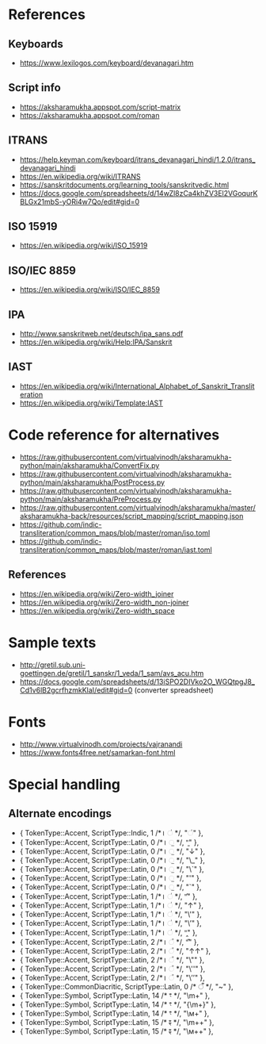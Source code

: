 # References
## Keyboards
* https://www.lexilogos.com/keyboard/devanagari.htm
## Script info
* https://aksharamukha.appspot.com/script-matrix
* https://aksharamukha.appspot.com/roman
## ITRANS
* https://help.keyman.com/keyboard/itrans_devanagari_hindi/1.2.0/itrans_devanagari_hindi
* https://en.wikipedia.org/wiki/ITRANS
* https://sanskritdocuments.org/learning_tools/sanskritvedic.html
* https://docs.google.com/spreadsheets/d/14wZl8zCa4khZV3El2VGoqurKBLGx21mbS-yORi4w7Qo/edit#gid=0
## ISO 15919
* https://en.wikipedia.org/wiki/ISO_15919
## ISO/IEC 8859
* https://en.wikipedia.org/wiki/ISO/IEC_8859
## IPA
* http://www.sanskritweb.net/deutsch/ipa_sans.pdf
* https://en.wikipedia.org/wiki/Help:IPA/Sanskrit
## IAST
* https://en.wikipedia.org/wiki/International_Alphabet_of_Sanskrit_Transliteration
* https://en.wikipedia.org/wiki/Template:IAST

# Code reference for alternatives
* https://raw.githubusercontent.com/virtualvinodh/aksharamukha-python/main/aksharamukha/ConvertFix.py
* https://raw.githubusercontent.com/virtualvinodh/aksharamukha-python/main/aksharamukha/PostProcess.py
* https://raw.githubusercontent.com/virtualvinodh/aksharamukha-python/main/aksharamukha/PreProcess.py
* https://raw.githubusercontent.com/virtualvinodh/aksharamukha/master/aksharamukha-back/resources/script_mapping/script_mapping.json
* https://github.com/indic-transliteration/common_maps/blob/master/roman/iso.toml
* https://github.com/indic-transliteration/common_maps/blob/master/roman/iast.toml

## References
* https://en.wikipedia.org/wiki/Zero-width_joiner
* https://en.wikipedia.org/wiki/Zero-width_non-joiner
* https://en.wikipedia.org/wiki/Zero-width_space

# Sample texts
* http://gretil.sub.uni-goettingen.de/gretil/1_sanskr/1_veda/1_sam/avs_acu.htm
* https://docs.google.com/spreadsheets/d/13iSPO2DIVko2O_WGQtpgJ8_Cd1v6lB2gcrfhzmkKlaI/edit#gid=0 (converter spreadsheet)

# Fonts
* http://www.virtualvinodh.com/projects/vajranandi
* https://www.fonts4free.net/samarkan-font.html

# Special handling

## Alternate encodings
* { TokenType::Accent,          ScriptType::Indic,   1 /*꠰  ॑ */,       "◌॑" },
* { TokenType::Accent,          ScriptType::Latin,   0 /*꠰  ॒ */,       "̱" },
* { TokenType::Accent,          ScriptType::Latin,   0 /*꠰  ॒ */,       "↓" },
* { TokenType::Accent,          ScriptType::Latin,   0 /*꠰  ॒ */,       "\\_" },
* { TokenType::Accent,          ScriptType::Latin,   0 /*꠰  ॒ */,       "\\`" },
* { TokenType::Accent,          ScriptType::Latin,   0 /*꠰  ॒ */,       "'" },
* { TokenType::Accent,          ScriptType::Latin,   0 /*꠰  ॒ */,       "`" },
* { TokenType::Accent,          ScriptType::Latin,   1 /*꠰  ॑ */,       "̍" },
* { TokenType::Accent,          ScriptType::Latin,   1 /*꠰  ॑ */,       "↑" },
* { TokenType::Accent,          ScriptType::Latin,   1 /*꠰  ॑ */,       "\\'" },
* { TokenType::Accent,          ScriptType::Latin,   1 /*꠰  ॑ */,       "\\’" },
* { TokenType::Accent,          ScriptType::Latin,   1 /*꠰  ॑ */,       "̭" },
* { TokenType::Accent,          ScriptType::Latin,   2 /*꠰  ᳚ */,       "̎" },
* { TokenType::Accent,          ScriptType::Latin,   2 /*꠰  ᳚ */,       "↑↑" },
* { TokenType::Accent,          ScriptType::Latin,   2 /*꠰  ᳚ */,       "\\\"" },
* { TokenType::Accent,          ScriptType::Latin,   2 /*꠰  ᳚ */,       "\\''" },
* { TokenType::Accent,          ScriptType::Latin,   2 /*꠰  ᳚ */,       "\\’’" },
* { TokenType::CommonDiacritic, ScriptType::Latin,   0 /* ँ */,       "~" },
* { TokenType::Symbol,          ScriptType::Latin,  14 /* ꣳ */,       "\\m+" },
* { TokenType::Symbol,          ScriptType::Latin,  14 /* ꣳ */,       "{\\m+}" },
* { TokenType::Symbol,          ScriptType::Latin,  14 /* ꣳ */,       "\\м+" },
* { TokenType::Symbol,          ScriptType::Latin,  15 /* ꣴ */,       "\\m++" },
* { TokenType::Symbol,          ScriptType::Latin,  15 /* ꣴ */,       "\\м++" },
